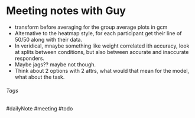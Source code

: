 # Meeting notes with Guy

* transform before averaging for the group average plots in gcm
* Alternative to the heatmap style, for each participant get their line of 50/50 along with their data.
* In veridical, mnaybe something like weight correlated ith accuracy, look at splits between conditions, but also between accurate and inaccurate responders.
* Maybe jags?? maybe not though.
* Think about 2 options with 2 attrs, what would that mean for the model, what about the task.


###### Tags

#dailyNote
#meeting #todo
